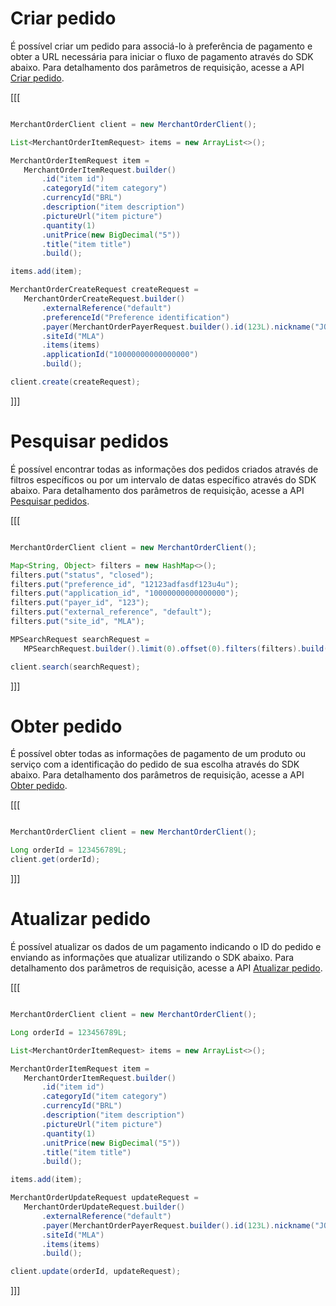 # Criar pedido 

É possível criar um pedido para associá-lo à preferência de pagamento e obter a URL necessária para iniciar o fluxo de pagamento através do SDK abaixo. Para detalhamento dos parâmetros de requisição, acesse a API [Criar pedido](https://www.mercadopago[FAKER][URL][DOMAIN]/developers/pt/reference/merchant_orders/_merchant_orders/post).

[[[
```java

MerchantOrderClient client = new MerchantOrderClient();

List<MerchantOrderItemRequest> items = new ArrayList<>();

MerchantOrderItemRequest item =
   MerchantOrderItemRequest.builder()
       .id("item id")
       .categoryId("item category")
       .currencyId("BRL")
       .description("item description")
       .pictureUrl("item picture")
       .quantity(1)
       .unitPrice(new BigDecimal("5"))
       .title("item title")
       .build();

items.add(item);

MerchantOrderCreateRequest createRequest =
   MerchantOrderCreateRequest.builder()
       .externalReference("default")
       .preferenceId("Preference identification")
       .payer(MerchantOrderPayerRequest.builder().id(123L).nickname("JOHN").build())
       .siteId("MLA")
       .items(items)
       .applicationId("10000000000000000")
       .build();

client.create(createRequest);
```
]]]

# Pesquisar pedidos

É possível encontrar todas as informações dos pedidos criados através de filtros específicos ou por um intervalo de datas específico através do SDK abaixo. Para detalhamento dos parâmetros de requisição, acesse a API [Pesquisar pedidos](https://www.mercadopago[FAKER][URL][DOMAIN]/developers/pt/reference/merchant_orders/_merchant_orders_search/get).

[[[
```java

MerchantOrderClient client = new MerchantOrderClient();

Map<String, Object> filters = new HashMap<>();
filters.put("status", "closed");
filters.put("preference_id", "12123adfasdf123u4u");
filters.put("application_id", "10000000000000000");
filters.put("payer_id", "123");
filters.put("external_reference", "default");
filters.put("site_id", "MLA");

MPSearchRequest searchRequest =
   MPSearchRequest.builder().limit(0).offset(0).filters(filters).build();

client.search(searchRequest);
```
]]]

# Obter pedido

É possível obter todas as informações de pagamento de um produto ou serviço com a identificação do pedido de sua escolha através do SDK abaixo. Para detalhamento dos parâmetros de requisição, acesse a API [Obter pedido](https://www.mercadopago[FAKER][URL][DOMAIN]/developers/pt/reference/merchant_orders/_merchant_orders_id/get).

[[[
```java

MerchantOrderClient client = new MerchantOrderClient();

Long orderId = 123456789L;
client.get(orderId);
```
]]]

# Atualizar pedido

É possível atualizar os dados de um pagamento indicando o ID do pedido e enviando as informações que atualizar utilizando o SDK abaixo. Para detalhamento dos parâmetros de requisição, acesse a API [Atualizar pedido](https://www.mercadopago[FAKER][URL][DOMAIN]/developers/pt/reference/merchant_orders/_merchant_orders_id/put).

[[[
```java

MerchantOrderClient client = new MerchantOrderClient();

Long orderId = 123456789L;

List<MerchantOrderItemRequest> items = new ArrayList<>();

MerchantOrderItemRequest item =
   MerchantOrderItemRequest.builder()
       .id("item id")
       .categoryId("item category")
       .currencyId("BRL")
       .description("item description")
       .pictureUrl("item picture")
       .quantity(1)
       .unitPrice(new BigDecimal("5"))
       .title("item title")
       .build();

items.add(item);

MerchantOrderUpdateRequest updateRequest =
   MerchantOrderUpdateRequest.builder()
       .externalReference("default")
       .payer(MerchantOrderPayerRequest.builder().id(123L).nickname("JOHN").build())
       .siteId("MLA")
       .items(items)
       .build();

client.update(orderId, updateRequest);
```
]]]

